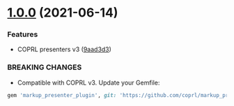 # [1.0.0](https://github.com/coprl/markup_presenter_plugin/compare/v0.0.2...v1.0.0) (2021-06-14)


### Features

* COPRL presenters v3 ([9aad3d3](https://github.com/coprl/markup_presenter_plugin/commit/9aad3d3e4c64aa8b04429aa3d431f9f0278cb8f3))


### BREAKING CHANGES

* Compatible with COPRL v3. Update your Gemfile:
```ruby
gem 'markup_presenter_plugin', git: 'https://github.com/coprl/markup_presenter_plugin', require: false
```
